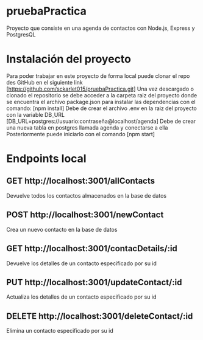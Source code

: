 # pruebaPractica
Proyecto que consiste en una agenda de contactos con Node.js, Express y PostgresQL
# Instalación del proyecto
Para poder trabajar en este proyecto de forma local puede clonar el repo des GitHub en el siguiente link
[https://github.com/sckarlet015/pruebaPractica.git]
Una vez descargado o clonado el repositorio se debe acceder a la carpeta raiz del proyecto donde se encuentra el archivo package.json para instalar las dependencias con el comando:
[npm install]
Debe de crear el archivo .env en la raiz del proyecto con la variable DB_URL
[DB_URL=postgres://usuario:contraseña@localhost/agenda]
Debe de crear una nueva tabla en postgres llamada agenda y conectarse a ella
Posteriormente puede iniciarlo con el comando
[npm start]
# Endpoints local
## GET http://localhost:3001/allContacts
Devuelve todos los contactos almacenados en la base de datos
## POST http://localhost:3001/newContact
Crea un nuevo contacto en la base de datos
## GET http://localhost:3001/contacDetails/:id
Devuelve los detalles de un contacto especificado por su id
## PUT http://localhost:3001/updateContact/:id
Actualiza los detalles de un contacto especificado por su id
## DELETE http://localhost:3001/deleteContact/:id
Elimina un contacto especificado por su id

